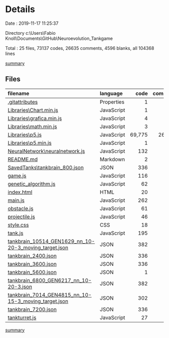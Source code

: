 # Details

Date : 2019-11-17 11:25:37

Directory c:\Users\Fabio Knoll\Documents\GitHub\Neuroevolution_Tankgame

Total : 25 files,  73137 codes, 26635 comments, 4596 blanks, all 104368 lines

[summary](results.md)

## Files
| filename | language | code | comment | blank | total |
| :--- | :--- | ---: | ---: | ---: | ---: |
| [.gitattributes](file:///c%3A/Users/Fabio%20Knoll/Documents/GitHub/Neuroevolution_Tankgame/.gitattributes) | Properties | 1 | 1 | 1 | 3 |
| [Libraries\Chart.min.js](file:///c%3A/Users/Fabio%20Knoll/Documents/GitHub/Neuroevolution_Tankgame/Libraries/Chart.min.js) | JavaScript | 1 | 6 | 1 | 8 |
| [Libraries\grafica.min.js](file:///c%3A/Users/Fabio%20Knoll/Documents/GitHub/Neuroevolution_Tankgame/Libraries/grafica.min.js) | JavaScript | 4 | 0 | 0 | 4 |
| [Libraries\math.min.js](file:///c%3A/Users/Fabio%20Knoll/Documents/GitHub/Neuroevolution_Tankgame/Libraries/math.min.js) | JavaScript | 3 | 53 | 0 | 56 |
| [Libraries\p5.js](file:///c%3A/Users/Fabio%20Knoll/Documents/GitHub/Neuroevolution_Tankgame/Libraries/p5.js) | JavaScript | 69,775 | 26,428 | 4,365 | 100,568 |
| [Libraries\p5.min.js](file:///c%3A/Users/Fabio%20Knoll/Documents/GitHub/Neuroevolution_Tankgame/Libraries/p5.min.js) | JavaScript | 1 | 1 | 1 | 3 |
| [NeuralNetwork\neuralnetwork.js](file:///c%3A/Users/Fabio%20Knoll/Documents/GitHub/Neuroevolution_Tankgame/NeuralNetwork/neuralnetwork.js) | JavaScript | 132 | 25 | 46 | 203 |
| [README.md](file:///c%3A/Users/Fabio%20Knoll/Documents/GitHub/Neuroevolution_Tankgame/README.md) | Markdown | 2 | 0 | 1 | 3 |
| [SavedTanks\tankbrain_800.json](file:///c%3A/Users/Fabio%20Knoll/Documents/GitHub/Neuroevolution_Tankgame/SavedTanks/tankbrain_800.json) | JSON | 336 | 0 | 1 | 337 |
| [game.js](file:///c%3A/Users/Fabio%20Knoll/Documents/GitHub/Neuroevolution_Tankgame/game.js) | JavaScript | 116 | 2 | 16 | 134 |
| [genetic_algorithm.js](file:///c%3A/Users/Fabio%20Knoll/Documents/GitHub/Neuroevolution_Tankgame/genetic_algorithm.js) | JavaScript | 62 | 25 | 24 | 111 |
| [index.html](file:///c%3A/Users/Fabio%20Knoll/Documents/GitHub/Neuroevolution_Tankgame/index.html) | HTML | 20 | 0 | 2 | 22 |
| [main.js](file:///c%3A/Users/Fabio%20Knoll/Documents/GitHub/Neuroevolution_Tankgame/main.js) | JavaScript | 262 | 14 | 57 | 333 |
| [obstacle.js](file:///c%3A/Users/Fabio%20Knoll/Documents/GitHub/Neuroevolution_Tankgame/obstacle.js) | JavaScript | 61 | 4 | 6 | 71 |
| [projectile.js](file:///c%3A/Users/Fabio%20Knoll/Documents/GitHub/Neuroevolution_Tankgame/projectile.js) | JavaScript | 46 | 0 | 5 | 51 |
| [style.css](file:///c%3A/Users/Fabio%20Knoll/Documents/GitHub/Neuroevolution_Tankgame/style.css) | CSS | 18 | 0 | 5 | 23 |
| [tank.js](file:///c%3A/Users/Fabio%20Knoll/Documents/GitHub/Neuroevolution_Tankgame/tank.js) | JavaScript | 195 | 76 | 54 | 325 |
| [tankbrain_10514_GEN1629_nn_10-20-3_moving_target.json](file:///c%3A/Users/Fabio%20Knoll/Documents/GitHub/Neuroevolution_Tankgame/tankbrain_10514_GEN1629_nn_10-20-3_moving_target.json) | JSON | 382 | 0 | 1 | 383 |
| [tankbrain_2400.json](file:///c%3A/Users/Fabio%20Knoll/Documents/GitHub/Neuroevolution_Tankgame/tankbrain_2400.json) | JSON | 336 | 0 | 1 | 337 |
| [tankbrain_3600.json](file:///c%3A/Users/Fabio%20Knoll/Documents/GitHub/Neuroevolution_Tankgame/tankbrain_3600.json) | JSON | 336 | 0 | 1 | 337 |
| [tankbrain_5600.json](file:///c%3A/Users/Fabio%20Knoll/Documents/GitHub/Neuroevolution_Tankgame/tankbrain_5600.json) | JSON | 1 | 0 | 1 | 2 |
| [tankbrain_6800_GEN6217_nn_10-20-3.json](file:///c%3A/Users/Fabio%20Knoll/Documents/GitHub/Neuroevolution_Tankgame/tankbrain_6800_GEN6217_nn_10-20-3.json) | JSON | 382 | 0 | 1 | 383 |
| [tankbrain_7014_GEN4815_nn_10-15-3_moving_target.json](file:///c%3A/Users/Fabio%20Knoll/Documents/GitHub/Neuroevolution_Tankgame/tankbrain_7014_GEN4815_nn_10-15-3_moving_target.json) | JSON | 302 | 0 | 1 | 303 |
| [tankbrain_7200.json](file:///c%3A/Users/Fabio%20Knoll/Documents/GitHub/Neuroevolution_Tankgame/tankbrain_7200.json) | JSON | 336 | 0 | 1 | 337 |
| [tankturret.js](file:///c%3A/Users/Fabio%20Knoll/Documents/GitHub/Neuroevolution_Tankgame/tankturret.js) | JavaScript | 27 | 0 | 4 | 31 |

[summary](results.md)